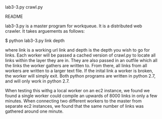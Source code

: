 lab3-3.py
crawl.py

README

lab3-3.py is a master program for workqueue. It is a distributed web crawler. It takes arguements as follows:

$ python lab3-3.py link depth

where link is a working url link and depth is the depth you wish to go for links. Each worker will be passed a cached version of crawl.py to locate all links within the layer they are in. They are also passed in an outfile which all the links the worker gathers are written to. From there, all links from all workers are written to a larger text file. If the inital link a worker is broken, the worker will simply exit. Both python programs are written in python 2.7, and will only work in python 2.7. 


When testing this withg a local worker on an ec2 instance, we found we found a single worker could compile an upwards of 8000 links in only a few minutes. When connecting two different workers to the master from separate ec2 instances, we found that the same number of links was gathered around one minute.
